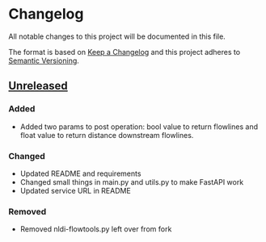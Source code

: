 # Changelog

All notable changes to this project will be documented in this file.

The format is based on [Keep a Changelog](http://keepachangelog.com/en/1.0.0/)
and this project adheres to [Semantic Versioning](http://semver.org/spec/v2.0.0.html).

## [Unreleased](https://github.com/USGS-WiM/nldi_polygon_query/tree/dev)

### Added 

- Added two params to post operation: bool value to return flowlines and float value to return distance downstream flowlines.

### Changed  

- Updated README and requirements
- Changed small things in main.py and utils.py to make FastAPI work
- Updated service URL in README

### Removed 

- Removed nldi-flowtools.py left over from fork
